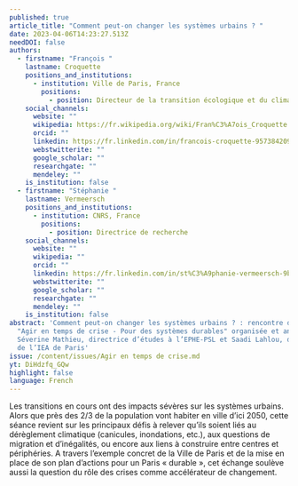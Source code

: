 ```yaml
---
published: true
article_title: "Comment peut-on changer les systèmes urbains ? "
date: 2023-04-06T14:23:27.513Z
needDOI: false
authors:
  - firstname: "François "
    lastname: Croquette
    positions_and_institutions:
      - institution: Ville de Paris, France
        positions:
          - position: Directeur de la transition écologique et du climat
    social_channels:
      website: ""
      wikipedia: https://fr.wikipedia.org/wiki/Fran%C3%A7ois_Croquette
      orcid: ""
      linkedin: https://fr.linkedin.com/in/francois-croquette-957384209
      webstwitterite: ""
      google_scholar: ""
      researchgate: ""
      mendeley: ""
    is_institution: false
  - firstname: "Stéphanie "
    lastname: Vermeersch
    positions_and_institutions:
      - institution: CNRS, France
        positions:
          - position: Directrice de recherche
    social_channels:
      website: ""
      wikipedia: ""
      orcid: ""
      linkedin: https://fr.linkedin.com/in/st%C3%A9phanie-vermeersch-9b557b86
      webstwitterite: ""
      google_scholar: ""
      researchgate: ""
      mendeley: ""
    is_institution: false
abstract: 'Comment peut-on changer les systèmes urbains ? : rencontre du cycle
  "Agir en temps de crise - Pour des systèmes durables" organisée et animée par
  Séverine Mathieu, directrice d’études à l’EPHE-PSL et Saadi Lahlou, directeur
  de l’IEA de Paris'
issue: /content/issues/Agir en temps de crise.md
yt: DiHdzfq_GQw
highlight: false
language: French
---
```

Les transitions en cours ont des impacts sévères sur les systèmes urbains. Alors que près des 2/3 de la population vont habiter en ville d’ici 2050, cette séance revient sur les principaux défis à relever qu’ils soient liés au dérèglement climatique (canicules, inondations, etc.), aux questions de migration et d’inégalités, ou encore aux liens à construire entre centres et périphéries. 
A travers l’exemple concret de la Ville de Paris et de la mise en place de son plan d’actions pour un Paris « durable », cet échange soulève aussi la question du rôle des crises comme accélérateur de changement.


<Youtube yt="DiHdzfq_GQw" caption ="Comment peut-on changer les systèmes urbains"></Youtube>